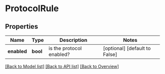 # ProtocolRule

## Properties
Name | Type | Description | Notes
------------ | ------------- | ------------- | -------------
**enabled** | **bool** | is the protocol enabled? | [optional] [default to False]

[[Back to Model list]](index.md#documentation-for-models) [[Back to API list]](index.md#documentation-for-api-endpoints) [[Back to Overview]](index.md)


